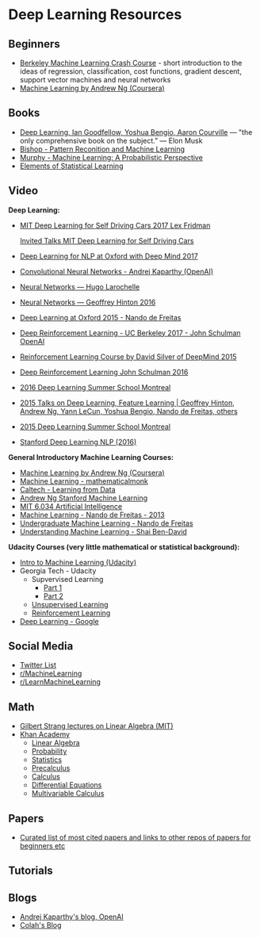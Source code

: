 # Deep Learning Resources

## Beginners
* [Berkeley Machine Learning Crash Course](https://ml.berkeley.edu/blog/2016/11/06/tutorial-1/) - short introduction to the ideas of regression, classification, cost functions, gradient descent, support vector machines and neural networks
* [Machine Learning by Andrew Ng (Coursera)](https://www.youtube.com/playlist?list=PLVJA7edNhnRTYqqW5zIj0gkVmxWnkXqTP)

## Books

* [Deep Learning, Ian Goodfellow, Yoshua Bengio, Aaron Courville](http://www.deeplearningbook.org/) — "the only comprehensive book on the subject.” — Elon Musk
* [Bishop - Pattern Reconition and Machine Learning](http://users.isr.ist.utl.pt/~wurmd/Livros/school/Bishop%20-%20Pattern%20Recognition%20And%20Machine%20Learning%20-%20Springer%20%202006.pdf)
* [Murphy - Machine Learning: A Probabilistic Perspective](https://www.cse.iitk.ac.in/users/aayush/mail/machineLearningAProbabilisticPerspectiveMurphy.pdf)
* [Elements of Statistical Learning](http://statweb.stanford.edu/~tibs/ElemStatLearn/printings/ESLII_print10.pdf)

## Video

**Deep Learning:**

* [MIT Deep Learning for Self Driving Cars 2017 Lex Fridman](https://www.youtube.com/playlist?list=PLrAXtmErZgOeiKm4sgNOknGvNjby9efdf)

    [Invited Talks MIT Deep Learning for Self Driving Cars ](https://www.youtube.com/playlist?list=PLrAXtmErZgOfMuxkACrYnD2fTgbzk2THW)
* [Deep Learning for NLP at Oxford with Deep Mind 2017](https://www.youtube.com/playlist?list=PL613dYIGMXoZBtZhbyiBqb0QtgK6oJbpm)
* [Convolutional Neural Networks - Andrej Kaparthy (OpenAI)](https://www.youtube.com/playlist?list=PL16j5WbGpaM0_Tj8CRmurZ8Kk1gEBc7fg)
* [Neural Networks — Hugo Larochelle](https://www.youtube.com/playlist?list=PL6Xpj9I5qXYEcOhn7TqghAJ6NAPrNmUBH)
* [Neural Networks — Geoffrey Hinton 2016](https://www.youtube.com/playlist?list=PLoRl3Ht4JOcdU872GhiYWf6jwrk_SNhz9)
* [Deep Learning at Oxford 2015 - Nando de Freitas](https://www.youtube.com/playlist?list=PLE6Wd9FR--EfW8dtjAuPoTuPcqmOV53Fu)
* [Deep Reinforcement Learning - UC Berkeley 2017 - John Schulman OpenAI](https://www.youtube.com/playlist?list=PLkFD6_40KJIwTmSbCv9OVJB3YaO4sFwkX)
* [Reinforcement Learning Course by David Silver of DeepMind 2015](https://www.youtube.com/watch?v=2pWv7GOvuf0)
* [Deep Reinforcement Learning John Schulman 2016](https://www.youtube.com/watch?v=aUrX-rP_ss4)
* [2016 Deep Learning Summer School Montreal](http://videolectures.net/deeplearning2016_montreal/)
* [2015 Talks on Deep Learning, Feature Learning | Geoffrey Hinton, Andrew Ng, Yann LeCun, Yoshua Bengio, Nando de Freitas, others](https://www.youtube.com/playlist?list=PLHyI3Fbmv0SdzMHAy0aN59oYnLy5vyyTA)
* [2015 Deep Learning Summer School Montreal](http://videolectures.net/deeplearning2015_montreal/)
* [Stanford Deep Learning NLP (2016)](https://www.youtube.com/playlist?list=PLlJy-eBtNFt4CSVWYqscHDdP58M3zFHIG)

**General Introductory Machine Learning Courses:**

* [Machine Learning by Andrew Ng (Coursera)](https://www.youtube.com/playlist?list=PLVJA7edNhnRTYqqW5zIj0gkVmxWnkXqTP)
* [Machine Learning - mathematicalmonk](https://www.youtube.com/playlist?list=PLD0F06AA0D2E8FFBA)
* [Caltech - Learning from Data](https://www.youtube.com/playlist?list=PLD63A284B7615313A)
* [Andrew Ng Stanford Machine Learning](https://www.youtube.com/playlist?list=PLA89DCFA6ADACE599)
* [MIT 6.034 Artificial Intelligence](https://www.youtube.com/playlist?list=PLnvKubj2-I2LhIibS8TOGC42xsD3-liux)
* [Machine Learning - Nando de Freitas - 2013](https://www.youtube.com/playlist?list=PLE6Wd9FR--EdyJ5lbFl8UuGjecvVw66F6)
* [Undergraduate Machine Learning - Nando de Freitas](https://www.youtube.com/playlist?list=PLE6Wd9FR--Ecf_5nCbnSQMHqORpiChfJf)
* [Understanding Machine Learning - Shai Ben-David](https://www.youtube.com/playlist?list=PLFze15KrfxbH8SE4FgOHpMSY1h5HiRLMm)


**Udacity Courses (very little mathematical or statistical background):**
* [Intro to Machine Learning (Udacity)](https://www.youtube.com/playlist?list=PLAwxTw4SYaPkQXg8TkVdIvYv4HfLG7SiH)
* Georgia Tech - Udacity
    * Supvervised Learning 
        * [Part 1](https://www.youtube.com/playlist?list=PLAwxTw4SYaPl0N6-e1GvyLp5-MUMUjOKo)
        * [Part 2](https://www.youtube.com/playlist?list=PLAwxTw4SYaPlkESDcHD-0oqVx5sAIgz7O)
    * [Unsupervised Learning](https://www.youtube.com/playlist?list=PLAwxTw4SYaPmaHhu-Lz3mhLSj-YH-JnG7)
    * [Reinforcement Learning](https://www.youtube.com/playlist?list=PLAwxTw4SYaPnidDwo9e2c7ixIsu_pdSNp)
* [Deep Learning - Google](https://www.youtube.com/playlist?list=PLAwxTw4SYaPn_OWPFT9ulXLuQrImzHfOV)

## Social Media
* [Twitter List](https://twitter.com/DL_ML_Loop/lists/deep-learning-loop/members)
* [r/MachineLearning](https://www.reddit.com/r/machinelearning)
* [r/LearnMachineLearning](https://www.reddit.com/r/learnmachinelearning)

## Math
* [Gilbert Strang lectures on Linear Algebra (MIT)](https://www.youtube.com/playlist?list=PL49CF3715CB9EF31D)
* [Khan Academy](https://www.khanacademy.org)
    * [Linear Algebra](https://www.youtube.com/playlist?list=PLFD0EB975BA0CC1E0)
    * [Probability](https://www.youtube.com/playlist?list=PLC58778F28211FA19)
    * [Statistics](https://www.youtube.com/playlist?list=PL1328115D3D8A2566)
    * [Precalculus](https://www.youtube.com/playlist?list=PLE88E3C9C7791BD2D)
    * [Calculus](https://www.youtube.com/playlist?list=PL19E79A0638C8D449)
    * [Differential Equations](https://www.youtube.com/playlist?list=PL96AE8D9C68FEB902)
    * [Multivariable Calculus](https://www.youtube.com/playlist?list=PLSQl0a2vh4HC5feHa6Rc5c0wbRTx56nF7)

## Papers
* [Curated list of most cited papers and links to other repos of papers for beginners etc](https://github.com/terryum/awesome-deep-learning-papers)

## Tutorials

## Blogs
* [Andrej Kaparthy's blog, OpenAI](https://karpathy.github.io/)
* [Colah's Blog](https://colah.github.io/)
